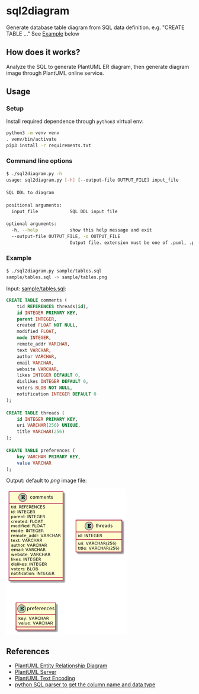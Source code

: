 # sql2diagram

Generate database table diagram from SQL data definition. e.g. "CREATE TABLE ..."
See [Example](#example) below

## How does it works?

Analyze the SQL to generate PlantUML ER diagram,
then generate diagram image through PlantUML online service.

## Usage

### Setup

Install required dependence through `python3` virtual env:

```sh
python3 -m venv venv
. venv/bin/activate
pip3 install -r requirements.txt
```

### Command line options

```sh
$ ./sql2diagram.py -h
usage: sql2diagram.py [-h] [--output-file OUTPUT_FILE] input_file

SQL DDL to diagram

positional arguments:
  input_file            SQL DDL input file

optional arguments:
  -h, --help            show this help message and exit
  --output-file OUTPUT_FILE, -o OUTPUT_FILE
                        Output file. extension must be one of .puml, .png, .svg, .esp, .txt
```

### Example

```sh
$ ./sql2diagram.py sample/tables.sql
sample/tables.sql -> sample/tables.png
```

Input: [sample/tables.sql](sample/tables.sql):

```sql
CREATE TABLE comments (
    tid REFERENCES threads(id),
    id INTEGER PRIMARY KEY,
    parent INTEGER,
    created FLOAT NOT NULL,
    modified FLOAT,
    mode INTEGER,
    remote_addr VARCHAR,
    text VARCHAR,
    author VARCHAR,
    email VARCHAR,
    website VARCHAR,
    likes INTEGER DEFAULT 0,
    dislikes INTEGER DEFAULT 0,
    voters BLOB NOT NULL,
    notification INTEGER DEFAULT 0
);

CREATE TABLE threads (
    id INTEGER PRIMARY KEY,
    uri VARCHAR(256) UNIQUE,
    title VARCHAR(256)
);

CREATE TABLE preferences (
    key VARCHAR PRIMARY KEY,
    value VARCHAR
);
```

Output: default to _png_ image file:

![sample/tables.png](sample/tables.png)

## References

- [PlantUML Entity Relationship Diagram](https://plantuml.com/en/ie-diagram)
- [PlantUML Server](https://github.com/plantuml/plantuml-server)
- [PlantUML Text Encoding](https://plantuml.com/text-encoding)
- [python SQL parser to get the column name and data type](https://stackoverflow.com/questions/63247330/python-sql-parser-to-get-the-column-name-and-data-type)
